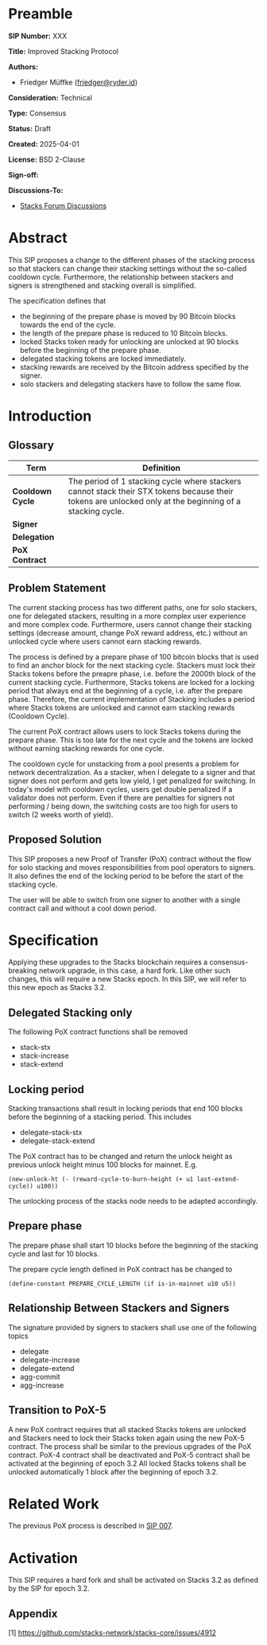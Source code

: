 # Preamble

**SIP Number:** XXX

**Title:** Improved Stacking Protocol

**Authors:**

- Friedger Müffke ([friedger@ryder.id](mailto:friedger@ryder.id))

**Consideration:** Technical

**Type:** Consensus

**Status:** Draft

**Created:** 2025-04-01

**License:** BSD 2-Clause

**Sign-off:**

**Discussions-To:**

- [Stacks Forum Discussions](https://forum.stacks.org/t/remove-cool-down-cycle-in-stacking/17899)

# Abstract

This SIP proposes a change to the different phases of the stacking process so that stackers can change
their stacking settings without the so-called cooldown cycle. Furthermore, the relationship between stackers
and signers is strengthened and stacking overall is simplified.

The specification defines that

- the beginning of the prepare phase is moved by 90 Bitcoin blocks towards the end of the cycle.
- the length of the prepare phase is reduced to 10 Bitcoin blocks.
- locked Stacks token ready for unlocking are unlocked at 90 blocks before the beginning of the prepare phase.
- delegated stacking tokens are locked immediately.
- stacking rewards are received by the Bitcoin address specified by the signer.
- solo stackers and delegating stackers have to follow the same flow.

# Introduction

## Glossary

| Term               | Definition                                                                                                                                               |
| ------------------ | -------------------------------------------------------------------------------------------------------------------------------------------------------- |
| **Cooldown Cycle** | The period of 1 stacking cycle where stackers cannot stack their STX tokens because their tokens are unlocked only at the beginning of a stacking cycle. |
| **Signer**         |                                                                                                                                                          |
| **Delegation**     |                                                                                                                                                          |
| **PoX Contract**   |                                                                                                                                                          |

## Problem Statement

The current stacking process has two different paths, one for solo stackers, one for delegated stackers,
resulting in a more complex user experience and more complex code. Furthermore, users cannot change their
stacking settings (decrease amount, change PoX reward address, etc.) without an unlocked cycle where users cannot earn
stacking rewards.

The process is defined by a prepare phase of 100 bitcoin blocks that is used to find an anchor block
for the next stacking cycle. Stackers must lock
their Stacks tokens before the
preapre phase, i.e. before the 2000th block of the current stacking cycle. Furthermore, Stacks
tokens are locked for a locking period that always end at the beginning of a cycle, i.e. after the
prepare phase. Therefore, the current implementation of Stacking includes a period where Stacks
tokens are unlocked and cannot earn stacking rewards (Cooldown Cycle).

The current PoX contract allows users to lock Stacks tokens during the prepare phase. This is too late for the next cycle
and the tokens are locked without earning stacking rewards for one cycle.

The cooldown cycle for unstacking from a pool presents a problem for network decentralization.
As a stacker, when I delegate to a signer and that signer does not perform and gets low yield,
I get penalized for switching. In today's model with cooldown cycles, users get double penalized
if a validator does not perform. Even if there are penalties for signers not performing / being down,
the switching costs are too high for users to switch (2 weeks worth of yield).

## Proposed Solution

This SIP proposes a new Proof of Transfer (PoX) contract without
the flow for solo stacking and moves responsibilities from pool operators to signers. It also
defines the end of the locking period to be before the start of the stacking cycle.

The user will be able to switch from one signer to another with a single contract call and without a cool down period.

# Specification

Applying these upgrades to the Stacks blockchain requires a consensus-breaking network upgrade,
in this case, a hard fork. Like other such changes, this will require a new Stacks epoch.
In this SIP, we will refer to this new epoch as Stacks 3.2.

## Delegated Stacking only

The following PoX contract functions shall be removed

- stack-stx
- stack-increase
- stack-extend

## Locking period

Stacking transactions shall result in locking periods that end 100 blocks before the beginning of a stacking period. This includes

- delegate-stack-stx
- delegate-stack-extend

The PoX contract has to be changed and return the unlock height as previous unlock height minus 100 blocks for mainnet. E.g.

```
(new-unlock-ht (- (reward-cycle-to-burn-height (+ u1 last-extend-cycle)) u100))
```

The unlocking process of the stacks node needs to be adapted accordingly.

## Prepare phase

The prepare phase shall start 10 blocks before the beginning of the stacking cycle and last for 10 blocks.

The prepare cycle length defined in PoX contract has be changed to

```
(define-constant PREPARE_CYCLE_LENGTH (if is-in-mainnet u10 u5))
```

## Relationship Between Stackers and Signers

The signature provided by signers to stackers shall use one of the following topics

- delegate
- delegate-increase
- delegate-extend
- agg-commit
- agg-increase

## Transition to PoX-5

A new PoX contract requires that all stacked Stacks tokens are unlocked and Stackers need to lock their Stacks token again using the new PoX-5 contract. The process shall be similar to the previous upgrades of the PoX contract. PoX-4 contract shall be deactivated and PoX-5 contract shall be activated at the beginning of epoch 3.2 All locked Stacks tokens shall be unlocked automatically 1 block after the beginning of epoch 3.2.

# Related Work

The previous PoX process is described in [SIP 007](https://github.com/stacksgov/sips/blob/main/sips/sip-007/sip-007-stacking-consensus.md).

# Activation

This SIP requires a hard fork and shall be activated on Stacks 3.2 as defined by the SIP for epoch 3.2.

## Appendix

[1] https://github.com/stacks-network/stacks-core/issues/4912
